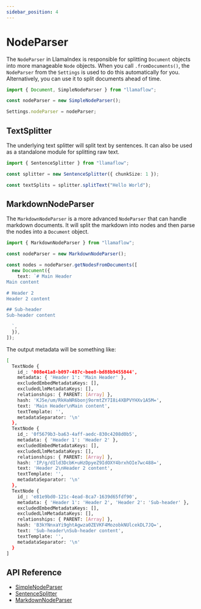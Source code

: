 ```yaml
---
sidebar_position: 4
---
```


# NodeParser

The `NodeParser` in LlamaIndex is responsible for splitting `Document` objects into more manageable `Node` objects. When you call `.fromDocuments()`, the `NodeParser` from the `Settings` is used to do this automatically for you. Alternatively, you can use it to split documents ahead of time.

```typescript
import { Document, SimpleNodeParser } from "llamaflow";

const nodeParser = new SimpleNodeParser();

Settings.nodeParser = nodeParser;
```

## TextSplitter

The underlying text splitter will split text by sentences. It can also be used as a standalone module for splitting raw text.

```typescript
import { SentenceSplitter } from "llamaflow";

const splitter = new SentenceSplitter({ chunkSize: 1 });

const textSplits = splitter.splitText("Hello World");
```

## MarkdownNodeParser

The `MarkdownNodeParser` is a more advanced `NodeParser` that can handle markdown documents. It will split the markdown into nodes and then parse the nodes into a `Document` object.

```typescript
import { MarkdownNodeParser } from "llamaflow";

const nodeParser = new MarkdownNodeParser();

const nodes = nodeParser.getNodesFromDocuments([
  new Document({
    text: `# Main Header
Main content

# Header 2
Header 2 content

## Sub-header
Sub-header content

  `,
  }),
]);
```

The output metadata will be something like:

```bash
[
  TextNode {
    id_: '008e41a8-b097-487c-bee8-bd88b9455844',
    metadata: { 'Header 1': 'Main Header' },
    excludedEmbedMetadataKeys: [],
    excludedLlmMetadataKeys: [],
    relationships: { PARENT: [Array] },
    hash: 'KJ5e/um/RkHaNR6bonj9ormtZY7I8i4XBPVYHXv1A5M=',
    text: 'Main Header\nMain content',
    textTemplate: '',
    metadataSeparator: '\n'
  },
  TextNode {
    id_: '0f5679b3-ba63-4aff-aedc-830c4208d0b5',
    metadata: { 'Header 1': 'Header 2' },
    excludedEmbedMetadataKeys: [],
    excludedLlmMetadataKeys: [],
    relationships: { PARENT: [Array] },
    hash: 'IP/g/dIld3DcbK+uHzDpyeZ9IdOXY4brxhOIe7wc488=',
    text: 'Header 2\nHeader 2 content',
    textTemplate: '',
    metadataSeparator: '\n'
  },
  TextNode {
    id_: 'e81e9bd0-121c-4ead-8ca7-1639d65fdf90',
    metadata: { 'Header 1': 'Header 2', 'Header 2': 'Sub-header' },
    excludedEmbedMetadataKeys: [],
    excludedLlmMetadataKeys: [],
    relationships: { PARENT: [Array] },
    hash: 'B3kYNnxaYi9ghtAgwza0ZEVKF4MozobkNUlcekDL7JQ=',
    text: 'Sub-header\nSub-header content',
    textTemplate: '',
    metadataSeparator: '\n'
  }
]
```

## API Reference

- [SimpleNodeParser](../api/classes/SimpleNodeParser.md)
- [SentenceSplitter](../api/classes/SentenceSplitter.md)
- [MarkdownNodeParser](../api/classes/MarkdownNodeParser.md)
